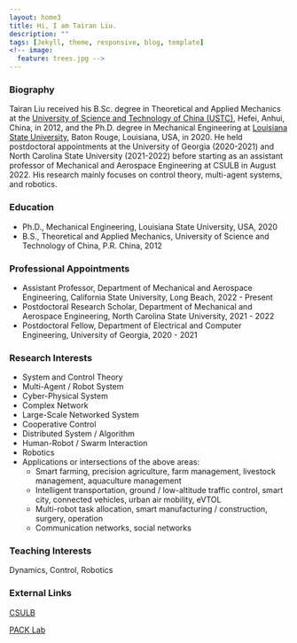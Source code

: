 ```yaml
---
layout: home3
title: Hi, I am Tairan Liu.
description: ""
tags: [Jekyll, theme, responsive, blog, template]
<!-- image:
  feature: trees.jpg -->
---
```


### Biography

Tairan Liu received his B.Sc. degree in Theoretical and Applied Mechanics at the <a href="http://en.ustc.edu.cn/" target="_blank">University of Science and Technology of China (USTC)</a>, Hefei, Anhui, China, in 2012, and the Ph.D. degree in Mechanical Engineering at <a href="https://www.lsu.edu/" target="_blank">Louisiana State University</a>, Baton Rouge, Louisiana, USA, in 2020. He held postdoctoral appointments at the University of Georgia (2020-2021) and North Carolina State University (2021-2022) before starting as an assistant professor of Mechanical and Aerospace Engineering at CSULB in August 2022. His research mainly focuses on control theory, multi-agent systems, and robotics.

<!-- I received my BS degree in Theoretical and Applied Mechanics at the <a href="http://en.ustc.edu.cn/" target="_blank">University of Science and Technology of China (USTC)</a>, and Ph.D. degree in Mechanical Engineering at <a href="https://www.lsu.edu/" target="_blank">Louisiana State University</a>. -->

<!-- <br /> -->
<!-- During my Ph.D. period, I worked at <a href="https://icorelab.github.io" target="_blank">iCORE Lab</a> in the <a href="https://www.lsu.edu/eng/mie/" target="_blank">Department of Mechanical and Industrial Engineering</a> at <a href="https://www.lsu.edu/" target="_blank">Louisiana State University</a>. My dissertation is entitled “Distance-Based Formation Control: Theory, Applications, and Issues” under the guidance of Dr. Marcio de Queiroz. I worked on multi-agent/robot system formation control problems and aerial robotic networks. I proposed new control algorithms with mathematical proofs, built a quadrotor fleet from scratch, developed micro-controller- and computer-based software, and conducted experiments to validate theories. -->

<!-- <br /> -->
<!-- After my Ph.D. graduation, I worked at the <a href="https://www.uga.edu/">University of Georgia</a> (UGA) as a postdoctoral fellow from September 2020 to October 2021. My research at UGA primarily focuses on multi-robot coverage control and path planning, deployment of robots for non-destructive agricultural sensing and measurements, intra-swarm or human-swarm interactions, and multi-agent system autonomy. -->

<!-- <a href="http://cscl.engr.uga.edu/" target="_blank">Dr. Javad Mohammadpour Velni’s lab</a> -->

<!-- <br /> -->
<!-- Currently, I am appointed as a postdoctoral research scholar working at the <a href="https://haosu-robotics.github.io/" target="_blank">Biomechatronics and Intelligent Robotics Lab</a> at <a href="https://www.ncsu.edu/">North Carolina State University</a>. My current research focuses on wearable, soft, and surgical robotics. -->

<!-- <br /> -->
<!-- I am open to tenure-track assistant professor positions. -->

<!-- <br /> -->
### Education   

* Ph.D., Mechanical Engineering, Louisiana State University, USA, 2020
* B.S., Theoretical and Applied Mechanics, University of Science and Technology of China, P.R. China, 2012

### Professional Appointments
* Assistant Professor, Department of Mechanical and Aerospace Engineering, California State University, Long Beach, 2022 - Present
* Postdoctoral Research Scholar, Department of Mechanical and Aerospace Engineering, North Carolina State University, 2021 - 2022
* Postdoctoral Fellow, Department of Electrical and Computer Engineering, University of Georgia, 2020 - 2021

### Research Interests
* System and Control Theory
* Multi-Agent / Robot System
* Cyber-Physical System
* Complex Network
* Large-Scale Networked System
* Cooperative Control
* Distributed System / Algorithm
* Human-Robot / Swarm Interaction
* Robotics
* Applications or intersections of the above areas:
  * Smart farming, precision agriculture, farm management, livestock management, aquaculture management
  * Intelligent transportation, ground / low-altitude traffic control, smart city, connected vehicles, urban air mobility, eVTOL
  * Multi-robot task allocation, smart manufacturing / construction, surgery, operation
  * Communication networks, social networks

### Teaching Interests
Dynamics, Control, Robotics

### External Links

[CSULB](https://www.csulb.edu/college-of-engineering/dr-tairan-liu)

[PACK Lab](https://pack-lab.github.io)

<!-- <img style="display:block; margin-left: auto; margin-right: auto;" src="Pics/index/ResearchInterest.png" width="480"> -->
